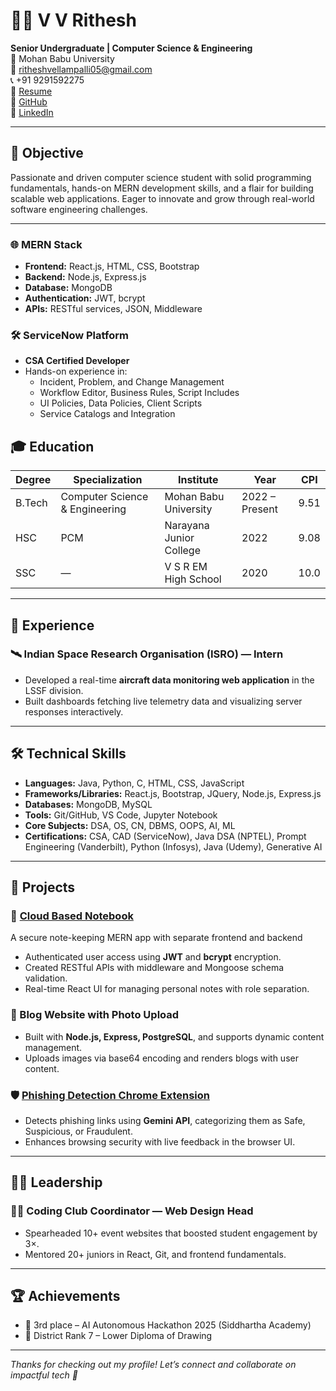 # 👨‍💻 V V Rithesh

**Senior Undergraduate | Computer Science & Engineering**  
📍 Mohan Babu University  
📧 [ritheshvellampalli05@gmail.com](mailto:ritheshvellampalli05@gmail.com)  
📞 +91 9291592275  
🔗 [Resume](https://drive.google.com/file/d/19wNuwFf32hZNTyn8hs7aRtjAUXIckQCh/view?usp=sharing)  
🔗 [GitHub](https://github.com/Rithesh05)  
🔗 [LinkedIn](https://www.linkedin.com/in/ritheshvellampalli)

---

## 🎯 Objective

Passionate and driven computer science student with solid programming fundamentals, hands-on MERN development skills, and a flair for building scalable web applications. Eager to innovate and grow through real-world software engineering challenges.

---


### 🌐 MERN Stack
- **Frontend:** React.js, HTML, CSS, Bootstrap  
- **Backend:** Node.js, Express.js  
- **Database:** MongoDB  
- **Authentication:** JWT, bcrypt  
- **APIs:** RESTful services, JSON, Middleware

### 🛠️ ServiceNow Platform
- **CSA Certified Developer**  
- Hands-on experience in:
  - Incident, Problem, and Change Management  
  - Workflow Editor, Business Rules, Script Includes  
  - UI Policies, Data Policies, Client Scripts  
  - Service Catalogs and Integration 

## 🎓 Education

| Degree | Specialization                  | Institute               | Year           | CPI  |
|--------|----------------------------------|--------------------------|----------------|------|
| B.Tech | Computer Science & Engineering  | Mohan Babu University    | 2022 – Present | 9.51 |
| HSC    | PCM                              | Narayana Junior College  | 2022           | 9.08 |
| SSC    | —                                | V S R EM High School     | 2020           | 10.0 |

---

## 💼 Experience

### 🛰️ Indian Space Research Organisation (ISRO) — Intern  

- Developed a real-time **aircraft data monitoring web application** in the LSSF division.
- Built dashboards fetching live telemetry data and visualizing server responses interactively.

---

## 🛠️ Technical Skills

- **Languages:** Java, Python, C, HTML, CSS, JavaScript  
- **Frameworks/Libraries:** React.js, Bootstrap, JQuery, Node.js, Express.js  
- **Databases:** MongoDB, MySQL  
- **Tools:** Git/GitHub, VS Code, Jupyter Notebook  
- **Core Subjects:** DSA, OS, CN, DBMS, OOPS, AI, ML  
- **Certifications:** CSA, CAD (ServiceNow), Java DSA (NPTEL), Prompt Engineering (Vanderbilt), Python (Infosys), Java (Udemy), Generative AI

---

## 🧠 Projects

### 📓 [Cloud Based Notebook](https://github.com/Rithesh05/Cloud-based-notebook)
A secure note-keeping MERN app with separate frontend and backend  
- Authenticated user access using **JWT** and **bcrypt** encryption.  
- Created RESTful APIs with middleware and Mongoose schema validation.  
- Real-time React UI for managing personal notes with role separation.

### 📰 Blog Website with Photo Upload
- Built with **Node.js, Express, PostgreSQL**, and supports dynamic content management.  
- Uploads images via base64 encoding and renders blogs with user content.

### 🛡️ [Phishing Detection Chrome Extension](https://github.com/Rithesh05/phishing-Email)
- Detects phishing links using **Gemini API**, categorizing them as Safe, Suspicious, or Fraudulent.  
- Enhances browsing security with live feedback in the browser UI.

---

## 🧑‍💼 Leadership

### 👨‍🎨 Coding Club Coordinator — Web Design Head  
 
- Spearheaded 10+ event websites that boosted student engagement by 3×.  
- Mentored 20+ juniors in React, Git, and frontend fundamentals.

---

## 🏆 Achievements

- 🥉 3rd place – AI Autonomous Hackathon 2025 (Siddhartha Academy)  
- 🎨 District Rank 7 – Lower Diploma of Drawing

---

_Thanks for checking out my profile! Let’s connect and collaborate on impactful tech 🚀_
